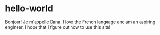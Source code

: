 # hello-world
Bonjour!
Je m'appelle Dana. I love the French language and am an aspiring engineer. I hope that I figure out how to use this site!
